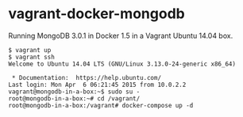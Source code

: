 # vagrant-docker-mongodb
Running MongoDB 3.0.1 in Docker 1.5 in a Vagrant Ubuntu 14.04 box.
```
$ vagrant up
$ vagrant ssh
Welcome to Ubuntu 14.04 LTS (GNU/Linux 3.13.0-24-generic x86_64)

 * Documentation:  https://help.ubuntu.com/
Last login: Mon Apr  6 06:21:45 2015 from 10.0.2.2
vagrant@mongodb-in-a-box:~$ sudo su -
root@mongodb-in-a-box:~# cd /vagrant/
root@mongodb-in-a-box:/vagrant# docker-compose up -d
```

